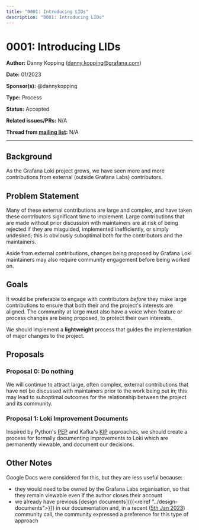 ```yaml
---
title: "0001: Introducing LIDs"
description: "0001: Introducing LIDs"
---
```


# 0001: Introducing LIDs

**Author:** Danny Kopping (danny.kopping@grafana.com)

**Date:** 01/2023

**Sponsor(s):** @dannykopping

**Type:** Process

**Status:** Accepted

**Related issues/PRs:** N/A

**Thread from [mailing list](https://groups.google.com/forum/#!forum/lokiproject):** N/A

---

## Background

As the Grafana Loki project grows, we have seen more and more contributions from external (outside Grafana Labs) contributors.

## Problem Statement

Many of these external contributions are large and complex, and have taken these contributors significant time to implement. Large contributions that are made without prior discussion with maintainers are at risk of being rejected if they are misguided, implemented inefficiently, or simply undesired; this is obviously suboptimal both for the contributors and the maintainers.

Aside from external contributions, changes being proposed by Grafana Loki maintainers may also require community engagement before being worked on.

## Goals

It would be preferable to engage with contributors _before_ they make large contributions to ensure that both their and the project's interests are aligned. The community at large must also have a voice when feature or process changes are being proposed, to protect their own interests.

We should implement a **lightweight** process that guides the implementation of major changes to the project.

## Proposals

### Proposal 0: Do nothing

We will continue to attract large, often complex, external contributions that have not be discussed with maintainers prior to the work being put in; this may lead to suboptimal outcomes for the relationship between the project and its community.

### Proposal 1: Loki Improvement Documents

Inspired by Python's [PEP](https://peps.python.org/pep-0001/) and Kafka's [KIP](https://cwiki.apache.org/confluence/display/KAFKA/Kafka+Improvement+Proposals) approaches, we should create a process for formally documenting improvements to Loki which are permanently viewable, and document our decisions.

## Other Notes

Google Docs were considered for this, but they are less useful because:
- they would need to be owned by the Grafana Labs organisation, so that they remain viewable even if the author closes their account
- we already have previous [design documents]({{<relref "../design-documents">}}) in our documentation and, in a recent ([5th Jan 2023](https://docs.google.com/document/d/1MNjiHQxwFukm2J4NJRWyRgRIiK7VpokYyATzJ5ce-O8/edit#heading=h.78vexgrrtw5a)) community call, the community expressed a preference for this type of approach

